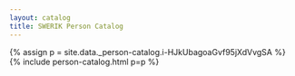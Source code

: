 ```yaml
---
layout: catalog
title: SWERIK Person Catalog
---
```

{% assign p = site.data._person-catalog.i-HJkUbagoaGvf95jXdVvgSA %}
{% include person-catalog.html p=p %}

